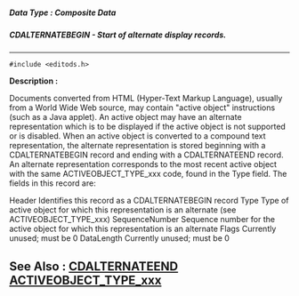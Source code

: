 ##### Data Type : Composite Data
##### CDALTERNATEBEGIN - Start of alternate display records.
---
```
#include <editods.h>
```
**Description :**

Documents converted from HTML (Hyper-Text Markup Language), usually from a 
World Wide Web source, may contain "active object" instructions (such as a Java 
applet).  An active object may have an alternate representation which is to be 
displayed if the active object is not supported or is disabled.  When an active 
object is converted to a compound text representation, the alternate 
representation is stored beginning with a CDALTERNATEBEGIN record and ending 
with a CDALTERNATEEND record.  An alternate representation corresponds to the 
most recent active object with the same ACTIVEOBJECT_TYPE_xxx code, found in 
the Type field.  The fields in this record are:

Header Identifies this record as a CDALTERNATEBEGIN record
Type Type of active object for which this representation is an alternate (see 
ACTIVEOBJECT_TYPE_xxx)
SequenceNumber Sequence number for the active object for which this 
representation is an alternate
Flags Currently unused;  must be 0
DataLength Currently unused;  must be 0


**See Also :**
[CDALTERNATEEND](/domino-c-api-docs/reference/Data/CDALTERNATEEND)
[ACTIVEOBJECT_TYPE_xxx](/domino-c-api-docs/reference/Symb/ACTIVEOBJECT_TYPE_xxx)
---
